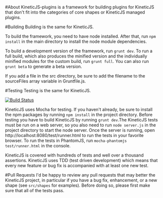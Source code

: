 #About
KineticJS-plugins is a framework for building plugins for KineticJS that don't fit into the categories of core shapes or KineticJS managed plugins.

#Building
Building is the same for KineticJS.

To build the framework, you need to have node installed. After that, run `npm install` in the main directory to install the node module dependencies.

To build a development version of the framework, run `grunt dev`. To run a full build, which also produces the minified version and the individually minified modules for the custom build, run `grunt full`.  You can also run `grunt beta` to generate a beta version.   

If you add a file in the src directory, be sure to add the filename to the sourceFiles array variable in Gruntfile.js.

#Testing
Testing is the same for KineticJS.

[![Build Status](https://travis-ci.org/binoculars/KineticJS-plugins.png?branch=master)](https://travis-ci.org/binoculars/KineticJS-plugins)

KineticJS uses Mocha for testing.  If you haven't already, be sure to install the npm packages by running `npm install` in the project directory.  Before testing you have to build KineticJS by running `grunt dev`.The KineticJS tests must be run on a web server, so you also need to run `node server.js` in the project directory to start the node server.  Once the server is running, open http://localhost:8080/test/runner.html to run the tests in your favorite browser.  To run the tests in PhantomJS, run `mocha-phantomjs test/runner.html` in the console.

KineticJS is covered with hundreds of tests and well over a thousand assertions.  KineticJS uses TDD (test driven development) which means that every new feature or bug fix is accompanied with at least one new test. 

#Pull Requests
I'd be happy to review any pull requests that may better the KineticJS project, in particular if you have a bug fix, enhancement, or a new shape (see `src/shapes` for examples).  Before doing so, please first make sure that all of the tests pass.
